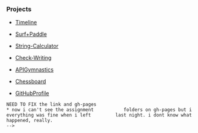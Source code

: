 ---
---

### Projects

* [Timeline](Assignments-Helluva-Ride/Timeline/index.html)

<!--    (Timeline/index.html)-->

* [Surf+Paddle]('')

* [String-Calculator](String-Calculator/js/main.js)

* [Check-Writing](Check-Writing/js/main.js)

* [APIGymnastics]('')

* [Chessboard]('')

* [GitHubProfile]('')

<!------------------------------------->
    NEED TO FIX the link and gh-pages
    * now i can't see the assignment           folders on gh-pages but i               everything was fine when i left         last night. i dont know what             happened, really. 
    -->